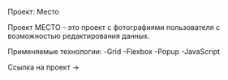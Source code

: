 Проект: Место

Проект МЕСТО - это проект c фотографиями пользователя с возможностью редактирования данных.

Применяемые технологии:
-Grid
-Flexbox
-Popup
-JavaScript

Ссылка на проект -> 
